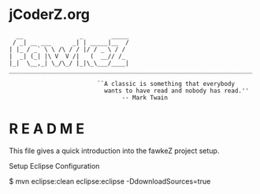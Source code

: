 # jCoderZ.org
      __                _        _____
     / _| __ ___      _| | _____|__  /
    | |_ / _` \ \ /\ / / |/ / _ \ / /
    |  _| (_| |\ V  V /|   (  __// /_
    |_|  \__,_| \_/\_/ |_|\_\___/____|
    _____________________________________________________________________ 

                             ``A classic is something that everybody
                               wants to have read and nobody has read.''
                                    -- Mark Twain

R E A D M E
===========


This file gives a quick introduction into the fawkeZ project setup.

Setup Eclipse Configuration

$ mvn eclipse:clean eclipse:eclipse -DdownloadSources=true
